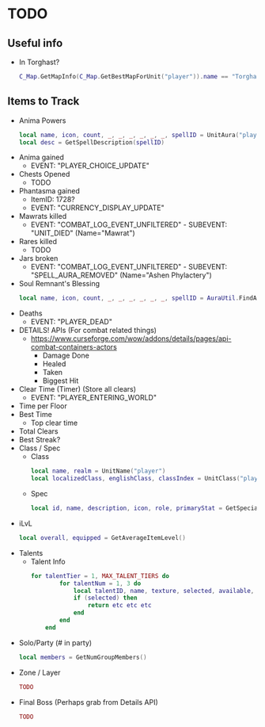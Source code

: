 # TODO

## Useful info

- In Torghast? 
  ```lua
  C_Map.GetMapInfo(C_Map.GetBestMapForUnit("player")).name == "Torghast"
  ```

## Items to Track

- Anima Powers
  ```lua
  local name, icon, count, _, _, _, _, _, _, spellID = UnitAura("player", INDEX, "MAW")
  local desc = GetSpellDescription(spellID)
  ```
- Anima gained
  - EVENT: "PLAYER_CHOICE_UPDATE"
- Chests Opened
  - TODO
- Phantasma gained
  - ItemID: 1728?
  - EVENT: "CURRENCY_DISPLAY_UPDATE"
- Mawrats killed
  - EVENT: "COMBAT_LOG_EVENT_UNFILTERED" - SUBEVENT: "UNIT_DIED" (Name="Mawrat")
- Rares killed
  - TODO
- Jars broken
  - EVENT: "COMBAT_LOG_EVENT_UNFILTERED" - SUBEVENT: "SPELL_AURA_REMOVED" (Name="Ashen Phylactery")
- Soul Remnant's Blessing
  ```lua
  local name, icon, count, _, _, _, _, _, _, spellID = AuraUtil.FindAuraByName("Soul Remnant's Blessing", "player")
  ```
- Deaths
  - EVENT: "PLAYER_DEAD"
- DETAILS! APIs (For combat related things)
  - https://www.curseforge.com/wow/addons/details/pages/api-combat-containers-actors
    - Damage Done
    - Healed
    - Taken
    - Biggest Hit
- Clear Time (Timer) (Store all clears)
  - EVENT: "PLAYER_ENTERING_WORLD"
- Time per Floor
- Best Time 
  - Top clear time
- Total Clears
- Best Streak?
- Class / Spec
  - Class
    ```lua
    local name, realm = UnitName("player")
    local localizedClass, englishClass, classIndex = UnitClass("player")
    ```
  - Spec
    ```lua
    local id, name, description, icon, role, primaryStat = GetSpecializationInfo(GetSpecialization())
    ```
- iLvL
    ```lua
    local overall, equipped = GetAverageItemLevel()
    ```
- Talents
  - Talent Info
    ```lua
    for talentTier = 1, MAX_TALENT_TIERS do
            for talentNum = 1, 3 do
                local talentID, name, texture, selected, available, spellID, unknown, row, column, known, grantedByAura = GetTalentInfo(talentTier, talentNum, 1)
                if (selected) then
                    return etc etc etc
                end
            end
        end
    ```
- Solo/Party (# in party)
  ```lua
  local members = GetNumGroupMembers()
  ```
- Zone / Layer
  ```lua
  TODO
  ```
- Final Boss (Perhaps grab from Details API)
  ```lua
  TODO
  ```
